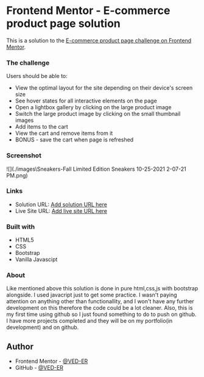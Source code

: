 # Frontend Mentor - E-commerce product page solution

This is a solution to the [E-commerce product page challenge on Frontend Mentor](https://www.frontendmentor.io/challenges/ecommerce-product-page-UPsZ9MJp6).


### The challenge

Users should be able to:

- View the optimal layout for the site depending on their device's screen size
- See hover states for all interactive elements on the page
- Open a lightbox gallery by clicking on the large product image
- Switch the large product image by clicking on the small thumbnail images
- Add items to the cart
- View the cart and remove items from it
- BONUS - save the cart when page is refreshed

### Screenshot

![](./images\Sneakers-Fall Limited Edition Sneakers 10-25-2021 2-07-21 PM.png)

### Links

- Solution URL: [Add solution URL here](https://your-solution-url.com)
- Live Site URL: [Add live site URL here](https://your-live-site-url.com)

### Built with

- HTML5
- CSS
- Bootstrap
- Vanilla Javascipt

### About

Like mentioned above this solution is done in pure html,css,js with bootstrap alongside. I used javacript just to get some practice. I wasn't paying attention on anything other than functionallity, and I won't have any further development on this therefore the code could be a lot cleaner. Also, this is my first time using github so I just found something to do to push on github. I have more projects completed and they will be on my portfolio(in development) and on github.

## Author

- Frontend Mentor - [@VED-ER](https://www.frontendmentor.io/profile/VED-ER)
- GitHub - [@VED-ER](https://github.com/VED-ER)


